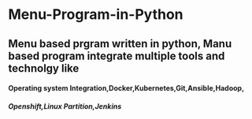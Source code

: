 # Menu-Program-in-Python
<h2> Menu based prgram written in python, Manu based program integrate multiple tools and technolgy like</h2>
<h4>Operating system Integration,Docker,Kubernetes,Git,Ansible,Hadoop,<h5>Openshift,Linux Partition,Jenkins</h4>
